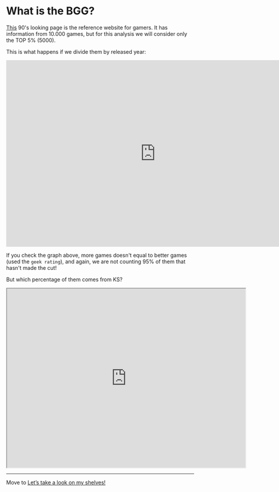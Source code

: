 
# What is the BGG?

[This](https://boardgamegeek.com/) 90's looking page is the reference website for gamers. It has information from 10.000 games, but for this analysis we will consider only the TOP 5% (5000).

This is what happens if we divide them by released year:

<p align="center">
<iframe
  src="https://dcl.dev.looker.com/embed/looks/903"
  width="800"
  height="500"
   frameborder='0'>
</iframe></p>

If you check the graph above, more games doesn't equal to better games (used the `geek rating`), and again, we are not counting 95% of them that hasn't made the cut!

But which percentage of them comes from KS?

<iframe src="https://drive.google.com/file/d/1P_1E_l6rkaiwR3dU0Oyu0T6-Z0a6HQ93/preview" width="640" height="480"></iframe>




---
Move to [Let’s take a look on my shelves!](https://diegocamlooker.github.io/Kickstarter/collection)

